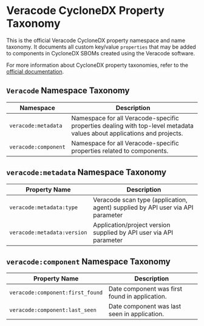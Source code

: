 # Veracode CycloneDX Property Taxonomy

This is the official Veracode CycloneDX property namespace and name taxonomy. It documents all custom key/value `properties` that may be added to components in CycloneDX SBOMs created using the Veracode software.

For more information about CycloneDX property taxonomies, refer to the [official documentation](https://github.com/CycloneDX/cyclonedx-property-taxonomy).

## `Veracode` Namespace Taxonomy

| Namespace              | Description                                                                                                             |
| ---------------------- | ----------------------------------------------------------------------------------------------------------------------- |
| `veracode:metadata`    | Namespace for all Veracode-specific properties dealing with top-level metadata values about applications and projects.  |
| `veracode:component`   | Namespace for all Veracode-specific properties related to components.                                                   |

## `veracode:metadata` Namespace Taxonomy

| Property Name                              | Description                                                                              |
| ------------------------------------------ | ---------------------------------------------------------------------------------------- |
| `veracode:metadata:type`                   | Veracode scan type (application, agent) supplied by API user via API parameter           |
| `veracode:metadata:version`                | Application/project version supplied by API user via API parameter                       |

## `veracode:component` Namespace Taxonomy

| Property Name                     | Description                                                                                                            |
| --------------------------------- | ---------------------------------------------------------------------------------------------------------------------- |
| `veracode:component:first_found`       | Date component was first found in application.                                                                         |
| `veracode:component:last_seen`         | Date component was last seen in application.                                                                           |
